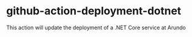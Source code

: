 # github-action-deployment-dotnet
This action will update the deployment of a .NET Core service at Arundo
